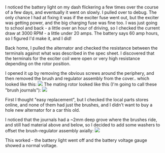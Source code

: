 I noticed the battery light on my dash flickering a few times over the course of a few days, and eventually it went on slowly. I pulled over to debug. The only chance I had at fixing it was if the exciter fuse went out, but the exciter was getting power, and the big charging fuse was fine too. I was just going to school and back - a little over an hour of driving, so I checked the current draw at 3000 RPM - a little under 20 amps. The battery says 60 amp hours, so I figured I'd make it, and I did!

Back home, I pulled the alternator and checked the resistance between the terminals against what was described in the spec sheet. I discovered that the terminals for the exciter coil were open or very high resistance depending on the rotor position.

I opened it up by removing the obvious screws around the periphery, and then removed the brush and regulator assembly from the cover.. which looked like this:
[![](Public/Images/2024-10-11_google-photo_171034.jpg)](https://photos.google.com/lr/photo/AJqNXaJAhPdjv_mUT8MM4DDJXzQ9qvX8BUFYgmZX3j3m5LNxQ-TohEAYYU9z_GLruGSN3wsmwa5zWEAycbMCzW7eohf-Pp8BRw) 
The mating rotor looked like this (I'm going to call these "brush journals"):
[![](Public/Images/2024-10-11_google-photo_170224.jpg)](https://photos.google.com/lr/photo/AJqNXaKQBbNa8H0otj-rYqIXYa1pdKX21GCo5tb9rmsgH1wHgxVsKpMxJD7CVYOqeFpSwQyt8w2NSqm-8GuGWilfq5DrP5P_iA) 

First I thought "easy replacement", but I checked the local parts stores online, and none of them had just the brushes, and I didn't want to buy a hole new alternator for a car this old.

I noticed that the journals had a ~2mm deep grove where the brushes ride, and still had material above and below, so I decided to add some washers to offset the brush-regulator assembly axially:
[![](Public/Images/2024-10-11_google-photo_171031.jpg)](https://photos.google.com/lr/photo/AJqNXaK93Tgg8ZMTpCzzY3lEysYUp5DSInP1b_8nJ8eiNvlqRdt1CI9_xZaOLoH3Ub0CKxaK6WzBnUrpBWtB12prUiQ-DvTtgw) 

This worked - the battery light went off and the battery voltage gauge showed a normal voltage.
